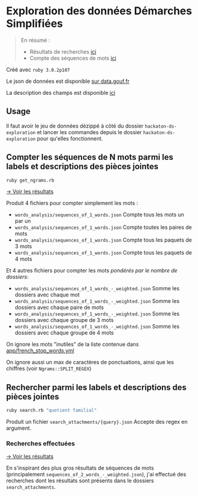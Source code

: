 # Exploration des données Démarches Simplifiées

> En résumé :
> - Résultats de recherches [ici](https://github.com/betagouv/hackaton-ds-exploration/tree/main/search_attachments)
> - Compte des séquences de mots [ici](https://github.com/betagouv/hackaton-ds-exploration/tree/main/words_analysis)

Créé avec `ruby 3.0.2p107`

Le json de données est disponible [sur data.gouf.fr](https://www.data.gouv.fr/fr/datasets/descriptif-des-demarches-publiees/)

La description des champs est disponible [ici](https://www.demarches-simplifiees.fr/graphql/schema/index.html#definition-ChampDescriptor)


## Usage

Il faut avoir le jeu de données dézippé à côté du dossier `hackaton-ds-exploration` et lancer les commandes depuis le dossier `hackaton-ds-exploration` pour qu'elles fonctionnent.

## Compter les séquences de N mots parmi les labels et descriptions des pièces jointes

```sh
ruby get_ngrams.rb
```

[→ Voir les résultats](https://github.com/betagouv/hackaton-ds-exploration/tree/main/words_analysis)

Produit 4 fichiers pour compter simplement les mots :
- `words_analysis/sequences_of_1_words.json` Compte tous les mots un par un
- `words_analysis/sequences_of_1_words.json` Compte toutes les paires de mots
- `words_analysis/sequences_of_1_words.json` Compte tous les paquets de 3 mots
- `words_analysis/sequences_of_1_words.json` Compte tous les paquets de 4 mots

Et 4 autres fichiers pour compter les mots _pondérés par le nombre de dossiers_:
- `words_analysis/sequences_of_1_words_-_weighted.json` Somme les dossiers avec chaque mot
- `words_analysis/sequences_of_1_words_-_weighted.json` Somme les dossiers avec chaque paire de mots
- `words_analysis/sequences_of_1_words_-_weighted.json` Somme les dossiers avec chaque groupe de 3 mots
- `words_analysis/sequences_of_1_words_-_weighted.json` Somme les dossiers avec chaque groupe de 4 mots

On ignore les mots "inutiles" de la liste contenue dans [app/french_stop_words.yml](https://github.com/betagouv/hackaton-ds-exploration/blob/main/app/french_stop_words.yml)

On ignore aussi un max de caractères de ponctuations, ainsi que les chiffres (voir `Ngrams::SPLIT_REGEX`)



## Rechercher parmi les labels et descriptions des pièces jointes

```sh
ruby search.rb "quotient familial"
```

Produit un fichier `search_attachments/{query}.json`
Accepte des regex en argument.


### Recherches effectuées

[→ Voir les résultats](https://github.com/betagouv/hackaton-ds-exploration/tree/main/search_attachments)

En s'inspirant des plus gros résultats de séquences de mots (principalement `sequences_of_2_words_-_weighted.json`), j'ai effectué des recherches dont les résultats sont présents dans le dossiers `search_attachments`. 